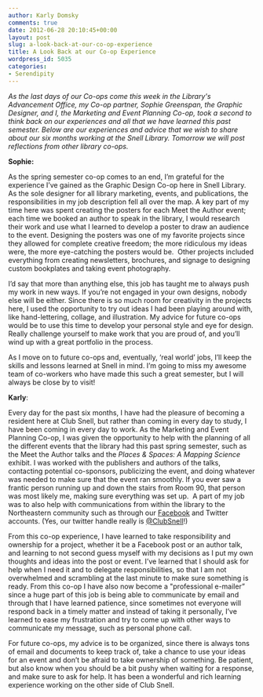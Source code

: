 ```yaml
---
author: Karly Domsky
comments: true
date: 2012-06-28 20:10:45+00:00
layout: post
slug: a-look-back-at-our-co-op-experience
title: A Look Back at our Co-op Experience
wordpress_id: 5035
categories:
- Serendipity
---
```


_As the last days of our Co-ops come this week in the Library's Advancement Office, my Co-op partner, Sophie Greenspan, the Graphic Designer, and I, the Marketing and Event Planning Co-op, took a second to think back on our experiences and all that we have learned this past semester. Below are our experiences and advice that we wish to share about our six months working at the Snell Library. Tomorrow we will post reflections from other library co-ops._

**Sophie:**

As the spring semester co-op comes to an end, I’m grateful for the experience I’ve gained as the Graphic Design Co-op here in Snell Library. As the sole designer for all library marketing, events, and publications, the responsibilities in my job description fell all over the map. A key part of my time here was spent creating the posters for each Meet the Author event; each time we booked an author to speak in the library, I would research their work and use what I learned to develop a poster to draw an audience to the event. Designing the posters was one of my favorite projects since they allowed for complete creative freedom; the more ridiculous my ideas were, the more eye-catching the posters would be.  Other projects included everything from creating newsletters, brochures, and signage to designing custom bookplates and taking event photography.

I’d say that more than anything else, this job has taught me to always push my work in new ways. If you’re not engaged in your own designs, nobody else will be either. Since there is so much room for creativity in the projects here, I used the opportunity to try out ideas I had been playing around with, like hand-lettering, collage, and illustration. My advice for future co-ops would be to use this time to develop your personal style and eye for design. Really challenge yourself to make work that you are proud of, and you’ll wind up with a great portfolio in the process.

As I move on to future co-ops and, eventually, ‘real world’ jobs, I’ll keep the skills and lessons learned at Snell in mind. I’m going to miss my awesome team of co-workers who have made this such a great semester, but I will always be close by to visit!



**Karly**:

Every day for the past six months, I have had the pleasure of becoming a resident here at Club Snell, but rather than coming in every day to study, I have been coming in every day to work. As the Marketing and Event Planning Co-op, I was given the opportunity to help with the planning of all the different events that the library had this past spring semester, such as the Meet the Author talks and the _Places & Spaces: A Mapping Science_ exhibit. I was worked with the publishers and authors of the talks, contacting potential co-sponsors, publicizing the event, and doing whatever was needed to make sure that the event ran smoothly. If you ever saw a frantic person running up and down the stairs from Room 90, that person was most likely me, making sure everything was set up.  A part of my job was to also help with communications from within the library to the Northeastern community such as through our [Facebook](http://www.facebook.com/pages/Northeastern-University-Libraries/71520567525) and Twitter accounts. (Yes, our twitter handle really is [@ClubSnell](https://twitter.com/ClubSnell)!)

From this co-op experience, I have learned to take responsibility and ownership for a project, whether it be a Facebook post or an author talk, and learning to not second guess myself with my decisions as I put my own thoughts and ideas into the post or event. I’ve learned that I should ask for help when I need it and to delegate responsibilities, so that I am not overwhelmed and scrambling at the last minute to make sure something is ready. From this co-op I have also now become a "professional e-mailer” since a huge part of this job is being able to communicate by email and through that I have learned patience, since sometimes not everyone will respond back in a timely matter and instead of taking it personally, I’ve learned to ease my frustration and try to come up with other ways to communicate my message, such as personal phone call.

For future co-ops, my advice is to be organized, since there is always tons of email and documents to keep track of, take a chance to use your ideas for an event and don’t be afraid to take ownership of something. Be patient, but also know when you should be a bit pushy when waiting for a response, and make sure to ask for help. It has been a wonderful and rich learning experience working on the other side of Club Snell.




